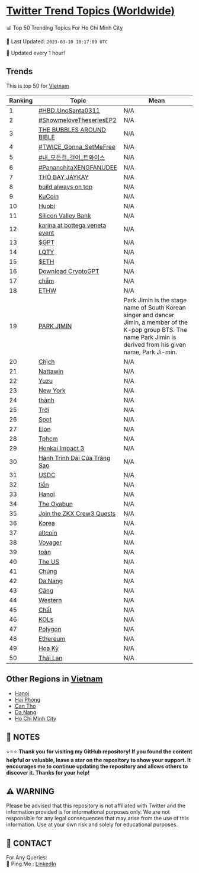 [Twitter Trend Topics (Worldwide)](https://github.com/ErcinDedeoglu/Twitter-Trend-Topics)
==========


📊 Top 50 Trending Topics For Ho Chi Minh City

📆 Last Updated: `2023-03-10 18:17:09 UTC`

🔧 Updated every 1 hour!


## Trends

This is top 50 for [Vietnam](</Vietnam>)

| Ranking | Topic | Mean |
| ------- | ------------ | ------------ |
| 1 | [#HBD_UnoSanta0311](http://twitter.com/search?q=%23HBD_UnoSanta0311) | N/A |
| 2 | [#ShowmeloveTheseriesEP2](http://twitter.com/search?q=%23ShowmeloveTheseriesEP2) | N/A |
| 3 | [THE BUBBLES AROUND BIBLE](http://twitter.com/search?q=THE+BUBBLES+AROUND+BIBLE) | N/A |
| 4 | [#TWICE_Gonna_SetMeFree](http://twitter.com/search?q=%23TWICE_Gonna_SetMeFree) | N/A |
| 5 | [#내_모든걸_걸어_트와이스](http://twitter.com/search?q=%23%eb%82%b4_%eb%aa%a8%eb%93%a0%ea%b1%b8_%ea%b1%b8%ec%96%b4_%ed%8a%b8%ec%99%80%ec%9d%b4%ec%8a%a4) | N/A |
| 6 | [#PananchitaXENGFANUDEE](http://twitter.com/search?q=%23PananchitaXENGFANUDEE) | N/A |
| 7 | [THỎ BAY JAYKAY](http://twitter.com/search?q=TH%e1%bb%8e+BAY+JAYKAY) | N/A |
| 8 | [build always on top](http://twitter.com/search?q=build+always+on+top) | N/A |
| 9 | [KuCoin](http://twitter.com/search?q=KuCoin) | N/A |
| 10 | [Huobi](http://twitter.com/search?q=Huobi) | N/A |
| 11 | [Silicon Valley Bank](http://twitter.com/search?q=Silicon+Valley+Bank) | N/A |
| 12 | [karina at bottega veneta event](http://twitter.com/search?q=karina+at+bottega+veneta+event) | N/A |
| 13 | [$GPT](http://twitter.com/search?q=%24GPT) | N/A |
| 14 | [LQTY](http://twitter.com/search?q=LQTY) | N/A |
| 15 | [$ETH](http://twitter.com/search?q=%24ETH) | N/A |
| 16 | [Download CryptoGPT](http://twitter.com/search?q=Download+CryptoGPT) | N/A |
| 17 | [chấm](http://twitter.com/search?q=ch%e1%ba%a5m) | N/A |
| 18 | [ETHW](http://twitter.com/search?q=ETHW) | N/A |
| 19 | [PARK JIMIN](http://twitter.com/search?q=PARK+JIMIN) | Park Jimin is the stage name of South Korean singer and dancer Jimin, a member of the K-pop group BTS. The name Park Jimin is derived from his given name, Park Ji-min. |
| 20 | [Chịch](http://twitter.com/search?q=Ch%e1%bb%8bch) | N/A |
| 21 | [Nattawin](http://twitter.com/search?q=Nattawin) | N/A |
| 22 | [Yuzu](http://twitter.com/search?q=Yuzu) | N/A |
| 23 | [New York](http://twitter.com/search?q=New+York) | N/A |
| 24 | [thành](http://twitter.com/search?q=th%c3%a0nh) | N/A |
| 25 | [Trời](http://twitter.com/search?q=Tr%e1%bb%9di) | N/A |
| 26 | [Spot](http://twitter.com/search?q=Spot) | N/A |
| 27 | [Elon](http://twitter.com/search?q=Elon) | N/A |
| 28 | [Tphcm](http://twitter.com/search?q=Tphcm) | N/A |
| 29 | [Honkai Impact 3](http://twitter.com/search?q=Honkai+Impact+3) | N/A |
| 30 | [Hành Trình Dài Của Trăng Sao](http://twitter.com/search?q=H%c3%a0nh+Tr%c3%acnh+D%c3%a0i+C%e1%bb%a7a+Tr%c4%83ng+Sao) | N/A |
| 31 | [USDC](http://twitter.com/search?q=USDC) | N/A |
| 32 | [tiền](http://twitter.com/search?q=ti%e1%bb%81n) | N/A |
| 33 | [Hanoi](http://twitter.com/search?q=Hanoi) | N/A |
| 34 | [The Oyabun](http://twitter.com/search?q=The+Oyabun) | N/A |
| 35 | [Join the ZKX Crew3 Quests](http://twitter.com/search?q=Join+the+ZKX+Crew3+Quests) | N/A |
| 36 | [Korea](http://twitter.com/search?q=Korea) | N/A |
| 37 | [altcoin](http://twitter.com/search?q=altcoin) | N/A |
| 38 | [Voyager](http://twitter.com/search?q=Voyager) | N/A |
| 39 | [toàn](http://twitter.com/search?q=to%c3%a0n) | N/A |
| 40 | [The US](http://twitter.com/search?q=The+US) | N/A |
| 41 | [Chúng](http://twitter.com/search?q=Ch%c3%bang) | N/A |
| 42 | [Da Nang](http://twitter.com/search?q=Da+Nang) | N/A |
| 43 | [Căng](http://twitter.com/search?q=C%c4%83ng) | N/A |
| 44 | [Western](http://twitter.com/search?q=Western) | N/A |
| 45 | [Chất](http://twitter.com/search?q=Ch%e1%ba%a5t) | N/A |
| 46 | [KOLs](http://twitter.com/search?q=KOLs) | N/A |
| 47 | [Polygon](http://twitter.com/search?q=Polygon) | N/A |
| 48 | [Ethereum](http://twitter.com/search?q=Ethereum) | N/A |
| 49 | [Hoa Kỳ](http://twitter.com/search?q=Hoa+K%e1%bb%b3) | N/A |
| 50 | [Thái Lan](http://twitter.com/search?q=Th%c3%a1i+Lan) | N/A |



## Other Regions in [Vietnam](</Vietnam>)

* [Hanoi](</Vietnam/Hanoi.md>)
* [Hai Phong](</Vietnam/Hai Phong.md>)
* [Can Tho](</Vietnam/Can Tho.md>)
* [Da Nang](</Vietnam/Da Nang.md>)
* [Ho Chi Minh City](</Vietnam/Ho Chi Minh City.md>)



## 📝 NOTES

⭐⭐⭐ **Thank you for visiting my GitHub repository! If you found the content helpful or valuable, leave a star on the repository to show your support. It encourages me to continue updating the repository and allows others to discover it. Thanks for your help!**


## ⚠️ WARNING

Please be advised that this repository is not affiliated with Twitter and the information provided is for informational purposes only. We are not responsible for any legal consequences that may arise from the use of this information. Use at your own risk and solely for educational purposes.


## 📨 CONTACT

 For Any Queries:  
            🏓 Ping Me : [LinkedIn](https://www.linkedin.com/in/ercindedeoglu/)
